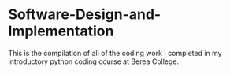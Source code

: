# Software-Design-and-Implementation
This is the compilation of all of the coding work I completed in my introductory python coding course at Berea College. 
